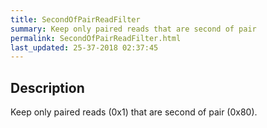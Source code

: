 ```yaml
---
title: SecondOfPairReadFilter
summary: Keep only paired reads that are second of pair
permalink: SecondOfPairReadFilter.html
last_updated: 25-37-2018 02:37:45
---
```


## Description

Keep only paired reads (0x1) that are second of pair (0x80).

